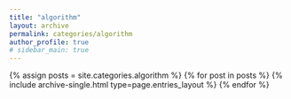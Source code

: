 ```yaml
---
title: "algorithm"
layout: archive
permalink: categories/algorithm
author_profile: true
# sidebar_main: true
---
```


{% assign posts = site.categories.algorithm %}
{% for post in posts %} {% include archive-single.html type=page.entries_layout %} {% endfor %}
